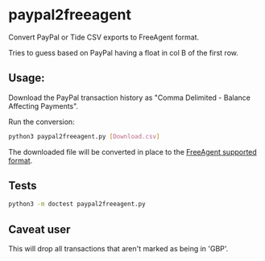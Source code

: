 # paypal2freeagent

Convert PayPal or Tide CSV exports to FreeAgent format.

Tries to guess based on PayPal having a float in col B of the first row.

## Usage:
Download the PayPal transaction history as "Comma Delimited - Balance Affecting Payments".

Run the conversion:
````bash
python3 paypal2freeagent.py [Download.csv]
````
The downloaded file will be converted in place to the [FreeAgent supported format](http://www.freeagent.com/support/kb/banking/file-format-for-bank-upload-csv).

## Tests

```bash
python3 -m doctest paypal2freeagent.py
```

## Caveat user
This will drop all transactions that aren't marked as being in 'GBP'.

